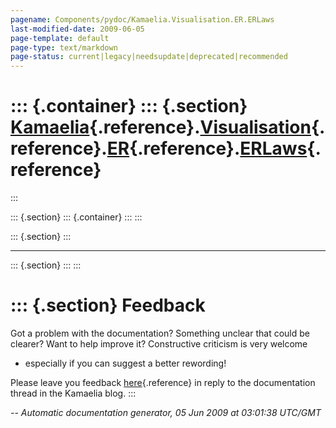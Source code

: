 ```yaml
---
pagename: Components/pydoc/Kamaelia.Visualisation.ER.ERLaws
last-modified-date: 2009-06-05
page-template: default
page-type: text/markdown
page-status: current|legacy|needsupdate|deprecated|recommended
---
```

::: {.container}
::: {.section}
[Kamaelia](/Components/pydoc/Kamaelia.html){.reference}.[Visualisation](/Components/pydoc/Kamaelia.Visualisation.html){.reference}.[ER](/Components/pydoc/Kamaelia.Visualisation.ER.html){.reference}.[ERLaws](/Components/pydoc/Kamaelia.Visualisation.ER.ERLaws.html){.reference}
===================================================================================================================================================================================================================================================================================
:::

::: {.section}
::: {.container}
:::
:::

::: {.section}
:::

------------------------------------------------------------------------

::: {.section}
:::
:::

::: {.section}
Feedback
========

Got a problem with the documentation? Something unclear that could be
clearer? Want to help improve it? Constructive criticism is very welcome
- especially if you can suggest a better rewording!

Please leave you feedback
[here](../../../cgi-bin/blog/blog.cgi?rm=viewpost&nodeid=1142023701){.reference}
in reply to the documentation thread in the Kamaelia blog.
:::

*\-- Automatic documentation generator, 05 Jun 2009 at 03:01:38 UTC/GMT*
